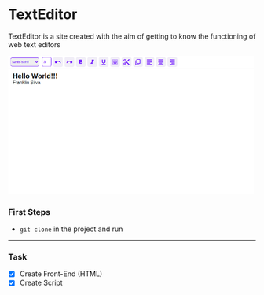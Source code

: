 # TextEditor
TextEditor is a site created with the aim of getting to know the functioning of web text editors

<img src="./git/display.png" width="500">

### First Steps
- `git clone` in the project and run

---

### Task
- [x] Create Front-End (HTML)
- [x] Create Script